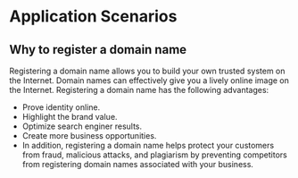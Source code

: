 # Application Scenarios
## Why to register a domain name
Registering a domain name allows you to build your own trusted system on the Internet. Domain names can effectively give you a lively online image on the Internet. Registering a domain name has the following advantages:

- Prove identity online.
- Highlight the brand value.
- Optimize search enginer results.
- Create more business opportunities.
- In addition, registering a domain name helps protect your customers from fraud, malicious attacks, and plagiarism by preventing competitors from registering domain names associated with your business.
